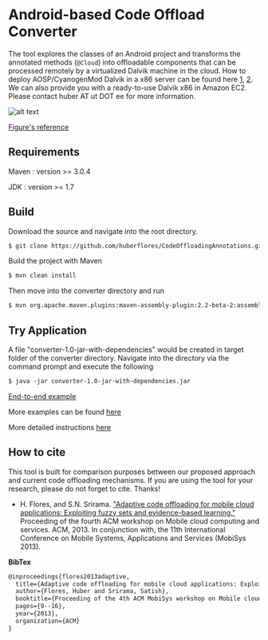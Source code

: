 Android-based Code Offload Converter
====================================
The tool explores the classes of an Android project and transforms the annotated methods (``` @Cloud ```) into offloadable components that can be processed remotely by a virtualized Dalvik machine in the cloud. How to deploy AOSP/CyanogenMod Dalvik in a x86 server can be found here [1](https://gist.github.com/huberflores/4687766), [2](https://gist.github.com/huberflores/4714824). We can also provide you with a ready-to-use Dalvik x86 in Amazon EC2. Please contact huber AT ut DOT ee for more information.


![alt text](https://raw.github.com/huberflores/CodeOffloadingAnnotations/master/UT_OffloadingModel.png "Offloading model")

[Figure's reference](http://www.sciencedirect.com/science/article/pii/S0164121213002318)


Requirements
-------------

Maven : version >= 3.0.4

JDK : version >= 1.7


Build
------------
Download the source and navigate into the root directory.

```xml
$ git clone https://github.com/huberflores/CodeOffloadingAnnotations.git
````

Build the project with Maven 

```xml
$ mvn clean install
````
Then move into the converter directory and run 

```xml
$ mvn org.apache.maven.plugins:maven-assembly-plugin:2.2-beta-2:assembly
````

Try Application 
------------
A file "converter-1.0-jar-with-dependencies" would be created in target folder of the converter directory.
Navigate into the directory via the command prompt and execute the following

```xml
$ java -jar converter-1.0-jar-with-dependencies.jar
````

[End-to-end example](https://github.com/huberflores/ComputationalOffloadingDemo.git)

More examples can be found [here](https://github.com/alirezaostovar/codeoffloading)

More detailed instructions [here](https://gist.github.com/huberflores/9168683)

How to cite
-----------
This tool is built for comparison purposes between our proposed approach and current code offloading mechanisms. If you are using the tool for your research, please do not forget to cite. Thanks!


- H. Flores, and S.N. Srirama. ["Adaptive code offloading for mobile cloud applications: Exploiting fuzzy sets and evidence-based learning."](http://dl.acm.org/citation.cfm?id=2482984) Proceeding of the fourth ACM workshop on Mobile cloud computing and services. ACM, 2013. In conjunction with, the 11th International Conference on Mobile Systems, Applications and Services (MobiSys 2013).


**BibTex**
```xml
@inproceedings{flores2013adaptive,
  title={Adaptive code offloading for mobile cloud applications: Exploiting fuzzy sets and evidence-based learning},
  author={Flores, Huber and Srirama, Satish},
  booktitle={Proceeding of the 4th ACM MobiSys workshop on Mobile cloud computing and services},
  pages={9--16},
  year={2013},
  organization={ACM}
}
``` 



